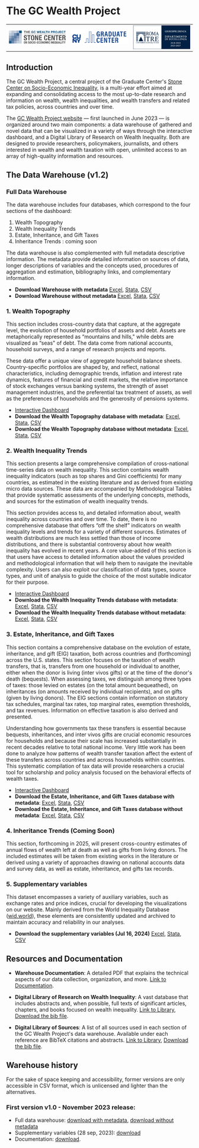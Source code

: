 # The GC Wealth Project

<table align="center" width="80%">
  <tr>
    <td align="center" width="33.33%">
      <img src="logos/stone_logo.png" alt="Stone Logo" style="width:100%;" />
    </td>
    <td align="center" width="33.33%">
      <img src="logos/gc_logo.png" alt="GC Logo" style="width:100%;" />
    </td>
    <td align="center" width="33.33%">
      <img src="logos/roma_tre_logo.png" alt="Roma Tre Logo" style="width:100%;" />
    </td>
  </tr>
</table>

## Introduction
The GC Wealth Project, a central project of the Graduate Center's [Stone Center on Socio-Economic Inequality](https://stonecenter.gc.cuny.edu), is a multi-year effort aimed at expanding and consolidating access to the most up-to-date research and information on wealth, wealth inequalities, and wealth transfers and related tax policies, across countries and over time.

The [GC Wealth Project website](https://wealthproject.gc.cuny.edu/index.html) — first launched in June 2023 — is organized around two main components: a data warehouse of gathered and novel data that can be visualized in a variety of ways through the interactive dashboard, and a Digital Library of Research on Wealth Inequality. Both are designed to provide researchers, policymakers, journalists, and others interested in wealth and wealth taxation with open, unlimited access to an array of high-quality information and resources.

## The Data Warehouse (v1.2)

### Full Data Warehouse

The data warehouse includes four databases, which correspond to the four sections of the dashboard:
1. Wealth Topography
2. Wealth Inequality Trends
3. Estate, Inheritance, and Gift Taxes
4. Inheritance Trends : coming soon

The data warehouse is also complemented with full metadata descriptive information. The metadata
provide detailed information on sources of data, longer descriptions of variables and the concepts used,
procedures of aggregation and estimation, bibliography links, and complementary information.

- **Download Warehouse with metadata** [Excel](https://docs.google.com/spreadsheets/d/1wmg0CJlN5nLc_M59tCzc6QrV-_gLAqSD/edit?usp=drive_link&ouid=114609468696885316335&rtpof=true&sd=true), [Stata](https://drive.google.com/file/d/1BJ3I4Oxok7mTqcVrUkL6Gek9vbf22nla/view?usp=drive_link), [CSV](https://drive.google.com/file/d/1YG9N0HF1m7qI4za1qyS-ckTfQZvQ1Ipw/view?usp=drive_link)
- **Download Warehouse without metadata** [Excel](https://docs.google.com/spreadsheets/d/10iLK7QXcMNSEn4sMNGWR4GBAKm6OPJhM/edit?usp=drive_link&ouid=114609468696885316335&rtpof=true&sd=true), [Stata](https://drive.google.com/file/d/1a1XIBExIPsQME-_p1xJTSZC3qQf9OYlL/view?usp=drive_link), [CSV](https://drive.google.com/file/d/19XLHMezkzPng1kdCsDTj1VR1PVjkQTVX/view?usp=drive_link)

### 1. Wealth Topography

This section includes cross-country data that capture, at the aggregate level, the evolution of household portfolios of assets and debt. Assets are metaphorically represented as “mountains and hills," while debts are visualized as “seas" of debt. The data come from national accounts, household surveys, and a range of research projects and reports.

These data offer a unique view of aggregate household balance sheets. Country-specific portfolios are shaped by, and reflect, national characteristics, including demographic trends, inflation and interest rate dynamics, features of financial and credit markets, the relative importance of stock exchanges versus banking systems, the strength of asset management industries, and the preferential tax treatment of assets, as well as the preferences of households and the generosity of pensions systems.

- [Interactive Dashboard](https://wealthproject.gc.cuny.edu/wealth-topography/)
- **Download the Wealth Topography database with metadata**: [Excel](https://docs.google.com/spreadsheets/d/1XJYk7Exv4D4ilvpe8i50CWMSwld1TQdB/edit?usp=drive_link&ouid=114609468696885316335&rtpof=true&sd=true), [Stata](https://drive.google.com/file/d/1GmK57QtZP_eFMNlvAY9RZRLdH_KiBd5y/view?usp=drive_link), [CSV](https://drive.google.com/file/d/19vzSCntJB4e8hDFBgd0ZG_9C1J1OzrSH/view?usp=drive_link)
- **Download the Wealth Topography database without metadata**: [Excel](https://docs.google.com/spreadsheets/d/1d7UxhS7Gqeiy0YVy45_syhMQCXtnmaKY/edit?usp=drive_link&ouid=114609468696885316335&rtpof=true&sd=true), [Stata](https://drive.google.com/file/d/1RabkpYob50qoOGVcJThVc-2OkqSjKaV0/view?usp=drive_link), [CSV](https://drive.google.com/file/d/16I6CgJHeNZMMhwbKgR4_S8KlITpbmPJe/view?usp=drive_link)
 
### 2. Wealth Inequality Trends

This section presents a large comprehensive compilation of cross-national time-series data on wealth inequality. This section contains wealth inequality indicators (such as top shares and Gini coefficients) for many countries, as estimated in the existing literature and as derived from existing micro data sources. These data are accompanied by Methodological Tables that provide systematic assessments of the underlying concepts, methods, and sources for the estimation of wealth inequality trends.

This section provides access to, and detailed information about, wealth inequality across countries and over time. To date, there is no comprehensive database that offers “off the shelf” indicators on wealth inequality levels and trends for a variety of different sources. Estimates of wealth distributions are much less settled than those of income distributions, and there is substantial controversy about how wealth inequality has evolved in recent years. A core value-added of this section is that users have access to detailed information about the values provided and methodological information that will help them to navigate the inevitable complexity. Users can also exploit our classification of data types, source types, and unit of analysis to guide the choice of the most suitable indicator for their purpose.

- [Interactive Dashboard](https://wealthproject.gc.cuny.edu/wealth-inequality-trends/)
- **Download the Wealth Inequality Trends database with metadata**: [Excel](https://docs.google.com/spreadsheets/d/1LZegla1y20Pm11zWB9OOxWbJCZaH11bi/edit?usp=drive_link&ouid=114609468696885316335&rtpof=true&sd=true), [Stata](https://drive.google.com/file/d/1YlY9r6m6GdHVcDvnguv61nGnWIq3yuys/view?usp=drive_link), [CSV](https://drive.google.com/file/d/1myY2OKWAXhr_ipRY1rTfGBr3-3dmTD_I/view?usp=drive_link)
- **Download the Wealth Inequality Trends database without metadata**: [Excel](https://docs.google.com/spreadsheets/d/1KpY4MpPvzAQCbkB3RvV8xFIXMd8WGuY-/edit?usp=drive_link&ouid=114609468696885316335&rtpof=true&sd=true), [Stata](https://drive.google.com/file/d/19qQSzdB3jGcOut8QzHgUU5ZIfGZS3X68/view?usp=drive_link), [CSV](https://drive.google.com/file/d/1lWkNey5DA-k_gU9F1G4XnnTibddRgp-V/view?usp=drive_link)

### 3. Estate, Inheritance, and Gift Taxes

This section contains a comprehensive database on the evolution of estate, inheritance, and gift (EIG) taxation, both across countries and (forthcoming) across the U.S. states. This section focuses on the taxation of wealth transfers, that is, transfers from one household or individual to another, either when the donor is living (inter vivos gifts) or at the time of the donor's death (bequests). When assessing taxes, we distinguish among three types of taxes: those levied on estates (on the total amount bequeathed), on inheritances (on amounts received by individual recipients), and on gifts (given by living donors). The EIG sections contain information on statutory tax schedules, marginal tax rates, top marginal rates, exemption thresholds, and tax revenues. Information on effective taxation is also derived and presented.

Understanding how governments tax these transfers is essential because bequests, inheritances, and inter vivos gifts are crucial economic resources for households and because their scale has increased substantially in recent decades relative to total national income. Very little work has been done to analyze how patterns of wealth transfer taxation affect the extent of these transfers across countries and across households within countries. This systematic compilation of tax data will provide researchers a crucial tool for scholarship and policy analysis focused on the behavioral effects of wealth taxes.

- [Interactive Dashboard](https://wealthproject.gc.cuny.edu/EIG/)
- **Download the Estate, Inheritance, and Gift Taxes database with metadata**: [Excel](https://docs.google.com/spreadsheets/d/1oZhUB1MjjMQZYNqj4TUw9aRWGHvE_Hld/edit?usp=drive_link&ouid=114609468696885316335&rtpof=true&sd=true), [Stata](https://drive.google.com/file/d/1uJF95_Fj13O0xxcD5eBFLiw57qhSF_XG/view?usp=drive_link), [CSV](https://drive.google.com/file/d/1ro5vo6cwvm1GYkTULr5CgE30BX5GBCmt/view?usp=drive_link)
- **Download the Estate, Inheritance, and Gift Taxes database without metadata**: [Excel](https://docs.google.com/spreadsheets/d/1DBJX1Y4h1lvv-vlhzgkEYq0NlyERpBMk/edit?usp=drive_link&ouid=114609468696885316335&rtpof=true&sd=true), [Stata](https://drive.google.com/file/d/14k-k1a5xtzgyNOPVVthq_9iU3AV8t8nQ/view?usp=drive_link), [CSV](https://drive.google.com/file/d/1s-fUkZ2x5bY9wlhZj_jUZZh9W57rLaYV/view?usp=drive_link)

### 4. Inheritance Trends (Coming Soon)
This section, forthcoming in 2025, will present cross-country estimates of annual flows of wealth left at death as well as gifts from living donors. The included estimates will be taken from existing works in the literature or derived using a variety of approaches drawing on national accounts data and survey data, as well as estate, inheritance, and gifts tax records.

### 5. Supplementary variables 
This dataset encompasses a variety of auxiliary variables, such as exchange rates and price indices, crucial for developing the visualizations on our website. Mainly derived from the World Inequality Database ([wid.world](www.wid.world)), these elements are consistently updated and archived to maintain accuracy and reliability in our analyses.
- **Download the supplementary variables (Jul 16, 2024)** [Excel](https://docs.google.com/spreadsheets/d/1kXfY4qOv7JzAuYCQin9f0GwA1C4bWYui/edit?usp=drive_link&ouid=114609468696885316335&rtpof=true&sd=true), [Stata](https://drive.google.com/file/d/1-kNzaMt3Q96YCzihIl21ogUmpGcQSXro/view?usp=drive_link), [CSV](https://drive.google.com/file/d/1TVVDszPqSZ__o4F_X8WOlWn3t2HbdcjW/view?usp=drive_link)

## Resources and Documentation

- **Warehouse Documentation**: A detailed PDF that explains the technical aspects of our data collection, organization, and more. [Link to Documentation]().
  
- **Digital Library of Research on Wealth Inequality**: A vast database that includes abstracts and, when possible, full texts of significant articles, chapters, and books focused on wealth inequality. [Link to Library](https://wealthproject.gc.cuny.edu/digital-library-of-research/), [Download the bib file]().
  
- **Digital Library of Sources**: A list of all sources used in each section of the GC Wealth Project's data warehouse. Available under each reference are BibTeX citations and abstracts. [Link to Library](https://wealthproject.gc.cuny.edu/data/data-sources-library/), [Download the bib file]().

## Warehouse history 

For the sake of space keeping and accessibility, former versions are only accessible in CSV format, which is unlicensed and lighter than the alternatives. 

### First version v1.0 - November 2023 release: 

- Full data warehouse: [download with metadata](https://drive.google.com/file/d/1FmO8qVbBshI0iQqyY321jjp1jfKnvLT_/view?usp=share_link), [download without metadata](https://drive.google.com/file/d/1dEuqsWiyFfhwSDGysY3qLw0H-iYrolhg/view?usp=share_link)
- Supplementary variables (28 sep, 2023): [download](https://drive.google.com/file/d/16LS8NicLEFLfiVh6GqNOgho7SNuSDm2H/view?usp=share_link)
- Documentation: [download](https://osf.io/preprints/socarxiv/ta67n/).

